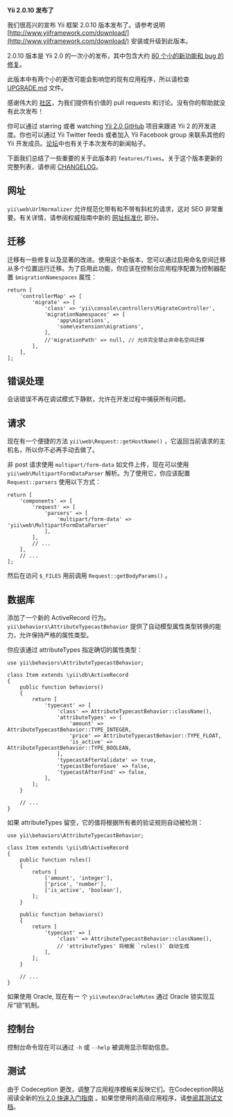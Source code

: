 **Yii 2.0.10 发布了**

我们很高兴的宣布 Yii 框架 2.0.10 版本发布了。请参考说明 [http://www.yiiframework.com/download/](http://www.yiiframework.com/download/) 安装或升级到此版本。

2.0.10 版本是 Yii 2.0 的一次小的发布，其中包含大约 [80 个小的新功能和 bug 的修复](https://github.com/yiisoft/yii2/blob/2.0.10/framework/CHANGELOG.md)。

此版本中有两个小的更改可能会影响您的现有应用程序，所以请检查 [UPGRADE.md](https://github.com/yiisoft/yii2/blob/2.0.10/framework/UPGRADE.md) 文件。

感谢伟大的 [社区](https://github.com/yiisoft/yii2/graphs/contributors)，为我们提供有价值的 pull requests 和讨论。没有你的帮助就没有此次发布！

你可以通过 starring 或者 watching [Yii 2.0 GitHub](https://github.com/yiisoft/yii2) 项目来跟进 Yii 2 的开发进度。你也可以通过 Yii Twitter feeds 或者加入 Yii Facebook group 来联系其他的 Yii 开发成员。[论坛](http://www.yiiframework.com/forum/index.php/topic/72831-yii-2010-is-released/)中也有关于本次发布的新闻帖子。

下面我们总结了一些重要的关于此版本的 `features/fixes`。关于这个版本更新的完整列表，请参阅 [CHANGELOG](https://github.com/yiisoft/yii2/blob/2.0.10/framework/CHANGELOG.md)。

## 网址

`yii\web\UrlNormalizer` 允许规范化带有和不带有斜杠的请求，这对 SEO 非常重要。有关详情，请参阅权威指南中新的 [网址标准化](http://www.yiiframework.com/doc-2.0/guide-runtime-routing.html#url-normalization) 部分。

## 迁移

迁移有一些修复以及显著的改进。使用这个新版本，您可以通过启用命名空间迁移从多个位置运行迁移。为了启用此功能，你应该在控制台应用程序配置为控制器配置 `$migrationNamespaces` 属性：

```
return [
    'controllerMap' => [
        'migrate' => [
            'class' => 'yii\console\controllers\MigrateController',
            'migrationNamespaces' => [
                'app\migrations',
                'some\extension\migrations',
            ],
            //'migrationPath' => null, // 允许完全禁止非命名空间迁移
        ],
    ],
];
```

## 错误处理

会话错误不再在调试模式下静默，允许在开发过程中捕获所有问题。

## 请求

现在有一个便捷的方法 `yii\web\Request::getHostName()` ，它返回当前请求的主机名，所以你不必再手动去做了。

非 post 请求使用 `multipart/form-data` 如文件上传，现在可以使用 `yii\web\MultipartFormDataParser` 解析。为了使用它，你应该配置 `Request::parsers` 使用以下方式：

```
return [
    'components' => [
        'request' => [
            'parsers' => [
                'multipart/form-data' => 'yii\web\MultipartFormDataParser'
            ],
        ],
        // ...
    ],
    // ...
];
```
然后在访问 `$_FILES` 用前调用 `Request::getBodyParams()` 。

## 数据库

添加了一个新的 ActiveRecord 行为。`yii\behaviors\AttributeTypecastBehavior` 提供了自动模型属性类型转换的能力，允许保持严格的属性类型。

你应该通过 attributeTypes 指定确切的属性类型：

```
use yii\behaviors\AttributeTypecastBehavior;
 
class Item extends \yii\db\ActiveRecord
{
    public function behaviors()
    {
        return [
            'typecast' => [
                'class' => AttributeTypecastBehavior::className(),
                'attributeTypes' => [
                    'amount' => AttributeTypecastBehavior::TYPE_INTEGER,
                    'price' => AttributeTypecastBehavior::TYPE_FLOAT,
                    'is_active' => AttributeTypecastBehavior::TYPE_BOOLEAN,
                ],
                'typecastAfterValidate' => true,
                'typecastBeforeSave' => false,
                'typecastAfterFind' => false,
            ],
        ];
    }
 
    // ...
}
```
如果 attributeTypes 留空，它的值将根据所有者的验证规则自动被检测：

```
use yii\behaviors\AttributeTypecastBehavior;
 
class Item extends \yii\db\ActiveRecord
{
    public function rules()
    {
        return [
            ['amount', 'integer'],
            ['price', 'number'],
            ['is_active', 'boolean'],
        ];
    }
 
    public function behaviors()
    {
        return [
            'typecast' => [
                'class' => AttributeTypecastBehavior::className(),
                // 'attributeTypes' 将根据 `rules()` 自动生成
            ],
        ];
    }
 
    // ...
}
```
如果使用 Oracle, 现在有一 个 `yii\mutex\OracleMutex` 通过 Oracle 锁实现互斥“锁”机制。

## 控制台

控制台命令现在可以通过 `-h` 或 `--help` 被调用显示帮助信息。

## 测试

由于 Codeception 更改，调整了应用程序模板来反映它们。在Codeception网站阅读全新的[Yii 2.0 快速入门指南](http://codeception.com/for/yii) 。如果您使用的高级应用程序，请[参阅其测试文档](https://github.com/yiisoft/yii2-app-advanced/blob/master/docs/guide/start-testing.md)。

